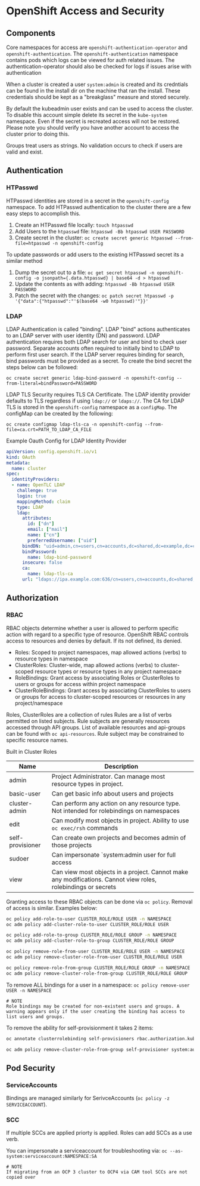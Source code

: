 # OpenShift Access and Security

## Components

Core namespaces for access are `openshift-authentication-operator` and `openshift-authentication`. The `openshift-authentication` namespace contains pods which logs can be viewed for auth related issues. The authentication-operator should also be checked for logs if issues arise with authentication

When a cluster is created a user `system:admin` is created and its credntials can be found in the install dir on the machine that ran the install. These credentials should be kept as a "breakglass" measure and stored securely.

By default the kubeadmin user exists and can be used to access the cluster. To disable this account simple delete its secret in the `kube-system` namespace. Even if the secret is recreated access will not be restored. Please note you should verify you have another account to access the cluster prior to doing this.

Groups treat users as strings. No validation occurs to check if users are valid and exist.

## Authentication

### HTPasswd

HTPasswd identities are stored in a secret in the `openshift-config` namespace. To add HTPasswd authentication to the cluster there are a few easy steps to accomplish this. 

1. Create an HTPasswd file locally: `touch htpasswd`
2. Add Users to the `htpasswd` file: `htpasswd -Bb htpasswd USER PASSWORD`
3. Create secret in the cluster: `oc create secret generic htpasswd --from-file=htpasswd -n openshift-config`

To update passwords or add users to the existing HTPasswd secret its a similar method

1. Dump the secret out to a file: `oc get secret htpasswd -n openshift-config -o jsonpath={.data.htpasswd} | base64 -d > htpasswd`
2. Update the contents as with adding: `htpasswd -Bb htpasswd USER PASSWORD`
3. Patch the secret with the changes: `oc patch secret htpasswd -p '{"data":{"htpasswd":"'$(base64 -w0 htpasswd)'"}}'`

### LDAP

LDAP Authentication is called "binding". LDAP "bind" actions authenticates to an LDAP server with user identity (DN) and password. LDAP authentication requires both LDAP search for user and bind to check user password. Separate accounts often required to initially bind to LDAP to perform first user search. If the LDAP server requires binding for search, bind passwords must be provided as a secret. To create the bind secret the steps below can be followed:

```
oc create secret generic ldap-bind-password -n openshift-config --from-literal=bindPassword=PASSWORD
```

LDAP TLS Security requires TLS CA Certificate. The LDAP identity provider defaults to TLS regardless if using `ldap://` or `ldaps://`. The CA for LDAP TLS is stored in the `openshift-config` namespace as a `configMap`. The configMap can be created by the following:

```
oc create configmap ldap-tls-ca -n openshift-config --from-file=ca.crt=PATH_TO_LDAP_CA_FILE
```

Example Oauth Config for LDAP Identity Provider

```yaml
apiVersion: config.openshift.io/v1
kind: OAuth
metadata:
  name: cluster
spec:
  identityProviders:
  - name: OpenTLC LDAP
    challenge: true
    login: true
    mappingMethod: claim
    type: LDAP
    ldap:
      attributes:
        id: ["dn"]
        email: ["mail"]
        name: ["cn"]
        preferredUsername: ["uid"]
      bindDN: "uid=admin,cn=users,cn=accounts,dc=shared,dc=example,dc=com"
      bindPassword:
        name: ldap-bind-password
      insecure: false
      ca:
        name: ldap-tls-ca
      url: "ldaps://ipa.example.com:636/cn=users,cn=accounts,dc=shared,dc=example,dc=com?uid?sub?(memberOf=cn=ocp-users,cn=groups,cn=accounts,dc=shared,dc=example,dc=com)"
```

## Authorization

### RBAC

RBAC objects determine whether a user is allowed to perform specific action with regard to a specific type of resource. OpenShift RBAC controls access to resources and denies by default. If its not defined, its denied.

* Roles: Scoped to project namespaces, map allowed actions (verbs) to resource types in namespace
* ClusterRoles: Cluster-wide, map allowed actions (verbs) to cluster-scoped resource types or resource types in any project namespace
* RoleBindings: Grant access by associating Roles or ClusterRoles to users or groups for access within project namespace
* ClusterRoleBindings: Grant access by associating ClusterRoles to users or groups for access to cluster-scoped resources or resources in any project/namespace

Roles, ClusterRoles are a collection of rules
Rules are a list of verbs permitted on listed subjects. Rule subjects are generally resources accessed through API groups. List of available resources and api-groups can be found with `oc api-resources`. Rule subject may be constrained to specific resource names.

Built in Cluster Roles

| Name             | Description                                                                                                   |
| ---              | ---                                                                                                           |
| admin            | Project Administrator. Can manage most resource types in project.                                             |
| basic-user       | Can get basic info about users and projects                                                                   |
| cluster-admin    | Can perform any action on any resource type. Not intended for rolebindings on namespaces                      |
| edit             | Can modify most objects in project. Ability to use `oc exec/rsh` commands                                     |
| self-provisioner | Can create own projects and becomes admin of those projects                                                   |
| sudoer           | Can impersonate `system:admin user for full access                                                            |
| view             | Can view most objects in a project. Cannot make any modifications. Cannot view roles, rolebindings or secrets |

Granting access to these RBAC objects can be done via `oc policy`. Removal of access is similar. Examples below:

```bash
oc policy add-role-to-user CLUSTER_ROLE/ROLE USER -n NAMESPACE
oc adm policy add-cluster-role-to-user CLUSTER_ROLE/ROLE USER

oc policy add-role-to-group CLUSTER_ROLE/ROLE GROUP -n NAMESPACE
oc adm policy add-cluster-role-to-group CLUSTER_ROLE/ROLE GROUP

oc policy remove-role-from-user CLUSTER_ROLE/ROLE USER -n NAMESPACE
oc adm policy remove-cluster-role-from-user CLUSTER_ROLE/ROLE USER

oc policy remove-role-from-group CLUSTER_ROLE/ROLE GROUP -n NAMESPACE
oc adm policy remove-cluster-role-from-group CLUSTER_ROLE/ROLE GROUP
```

To remove ALL bindings for a user in a namespace: `oc policy remove-user USER -n NAMESPACE`

    # NOTE
    Role bindings may be created for non-existent users and groups. A warning appears only if the user creating the binding has access to list users and groups.
    
To remove the ability for self-provisionment it takes 2 items:

```bash
oc annotate clusterrolebinding self-provisioners rbac.authorization.kubernetes.io/autoupdate=false --overwrite

oc adm policy remove-cluster-role-from-group self-provisioner system:authenticated:oauth
```

## Pod Security

### ServiceAccounts

Bindings are managed similarly for SerivceAccounts (`oc policy -z SERVICEACCOUNT`).

### SCC

If multiple SCCs are applied priorty is applied. Roles can add SCCs as a use verb.

You can impersonate a serviceaccount for troubleshooting via: `oc --as-system:serviceaccount:NAMESPACE:SA`

    # NOTE
    If migrating from an OCP 3 cluster to OCP4 via CAM tool SCCs are not copied over
